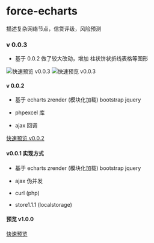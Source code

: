 # force-echarts

描述复杂网络节点，信贷评级，风险预测


### v 0.0.3 

* 基于 0.0.2 做了较大改动，增加 柱状饼状折线表格等图形

![快速预览 v0.0.3][3]
![快速预览 v0.0.3][4]


#### v 0.0.2

* 基于 echarts zrender (模块化加载) bootstrap jquery

* phpexcel 库

* ajax 回调

[快速预览 v0.0.2][2]

#### v0.0.1 实现方式

* 基于 echarts zrender (模块化加载) bootstrap jquery

* ajax 伪并发

* curl (php)

* store1.1.1 (localstorage)

#### 预览 v1.0.0

[快速预览][1]

[1]: http://images.cnitblog.com/blog/531703/201501/271722234258301.gif 	"快速预览"
[2]: http://images.cnitblog.com/blog2015/531703/201503/171524216424771.gif "v 0.0.2 "
[3]: http://images.cnitblog.com/blog2015/531703/201503/311103547329554.gif "v 0.0.3-1"
[4]: http://images.cnitblog.com/blog2015/531703/201503/301619459673439.gif "v 0.0.3-2"

